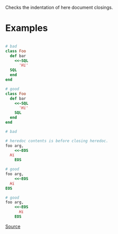
Checks the indentation of here document closings.

# Examples

```ruby

# bad
class Foo
  def bar
    <<~SQL
      'Hi'
  SQL
  end
end

# good
class Foo
  def bar
    <<~SQL
      'Hi'
    SQL
  end
end

# bad

# heredoc contents is before closing heredoc.
foo arg,
    <<~EOS
  Hi
    EOS

# good
foo arg,
    <<~EOS
  Hi
EOS

# good
foo arg,
    <<~EOS
      Hi
    EOS
```

[Source](http://www.rubydoc.info/gems/rubocop/RuboCop/Cop/Layout/ClosingHeredocIndentation)
